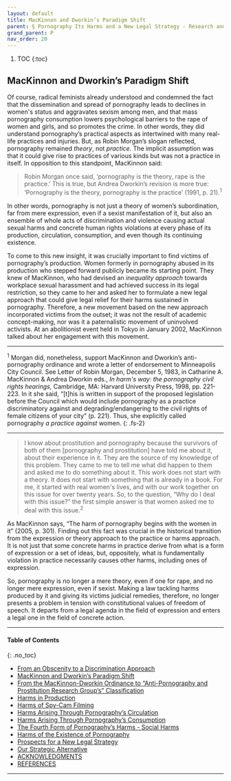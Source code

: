 ```yaml
---
layout: default
title: MacKinnon and Dworkin’s Paradigm Shift
parent: § Pornography Its Harms and a New Legal Strategy - Research and Experience in Japan 
grand_parent: P 
nav_order: 20 
---
```

<style>
.dont-break-out {
  /* These are technically the same, but use both */
  overflow-wrap: break-word;
  word-wrap: break-word;

     -ms-word-break: break-all;
  /* This is the dangerous one in WebKit, as it breaks things wherever */
  word-break: break-all;
  /* Instead use this non-standard one: */
  word-break: break-word;
}

.youtube-container {
    position: relative;
    width: 100%;
    height: 0;
    padding-bottom: 56.25%;
}
.youtube-video {
    position: absolute;
    top: 0;
    left: 0;
    width: 100%;
    height: 100%;
}

</style>

<div class="dont-break-out" markdown="1">

1. TOC
{:toc}

## MacKinnon and Dworkin’s Paradigm Shift
Of course, radical feminists already understood and condemned the fact that the dissemination and spread of pornography leads to declines in women's status and aggravates sexism among men, and that mass pornography consumption lowers psychological barriers to the rape of women and girls, and so promotes the crime. In other words, they did understand pornography’s practical aspects as intertwined with many real-life practices and injuries. But, as Robin Morgan’s slogan reflected, pornography remained *theory*, not *practice*. The implicit assumption was that it could give rise to practices of various kinds but was not a practice in itself. In opposition to this standpoint, MacKinnon said:

> Robin Morgan once said, ‘pornography is the theory, rape is the practice.’ This is true, but Andrea Dworkin’s revision is more true: ‘Pornography is the theory, pornography is the practice’ (1991, p. 21).<sup>1</sup>

In other words, pornography is not just a theory of women’s subordination, far from mere expression, even if a sexist manifestation of it, but also an ensemble of whole acts of discrimination and violence causing actual sexual harms and concrete human rights violations at every phase of its production, circulation, consumption, and even though its continuing existence.

To come to this new insight, it was crucially important to find victims of pornography’s production. Women formerly in pornography abused in its production who stepped forward publicly became its starting point. They knew of MacKinnon, who had devised an *inequality approach* towards workplace sexual harassment and had achieved success in its legal restriction, so they came to her and asked her to formulate a new legal approach that could give legal relief for their harms sustained in pornography. Therefore, a new movement based on the new approach incorporated victims from the outset; it was not the result of academic concept-making, nor was it a paternalistic movement of uninvolved activists. At an abolitionist event held in Tokyo in January 2002, MacKinnon talked about her engagement with this movement.

***
<sup>1</sup> Morgan did, nonetheless, support MacKinnon and Dworkin’s anti-pornography ordinance and wrote a letter of endorsement to Minneapolis City Council. See Letter of Robin Morgan, December 5, 1983, in Catharine A. MacKinnon & Andrea Dworkin eds., *In harm's way: the pornography civil rights hearings,* Cambridge, MA: Harvard University Press, 1998, pp. 221-223. In it she said, “[t]his is written in support of the proposed legislation before the Council which would include pornography as a practice discriminatory against and degrading/endangering to the civil rights of female citizens of your city” (p. 221). Thus, she explicitly called pornography *a practice against* women.
{: .fs-2}
***

> I know about prostitution and pornography because the survivors of both of them [pornography and prostitution] have told me about it, about their experience in it. They are the source of my knowledge of this problem. They came to me to tell me what did happen to them and asked me to do something about it. This work does not start with a theory. It does not start with something that is already in a book. For me, it started with real women's lives, and with our work together on this issue for over twenty years. So, to the question, “Why do I deal with this issue?” the first simple answer is that women asked me to deal with this issue.<sup>2</sup>

As MacKinnon says, “The harm of pornography begins with the women in it” (2005, p. 301). Finding out this fact was crucial in the historical transition from the expression or theory approach to the practice or harms approach. It is not just that some concrete harms in practice derive from what is a form of expression or a set of ideas, but, oppositely, what is fundamentally violation in practice necessarily causes other harms, including ones of expression.

So, pornography is no longer a mere theory, even if one for rape, and no longer mere expression, even if sexist. Making a law tackling harms produced by it and giving its victims judicial remedies, therefore, no longer presents a problem in tension with constitutional values of freedom of speech. It departs from a legal agenda in the field of expression and enters a legal one in the field of concrete action.

***

#### Table of Contents
{: .no_toc}

<ul><li> <a href="/docs/P/Pornography-Its-Harms-and-a-New-Legal-Strategy-Research-and-Experience-in-Japan-1/">From an Obscenity to a Discrimination Approach</a></li><li> <a href="/docs/P/Pornography-Its-Harms-and-a-New-Legal-Strategy-Research-and-Experience-in-Japan-2/">MacKinnon and Dworkin’s Paradigm Shift</a></li><li> <a href="/docs/P/Pornography-Its-Harms-and-a-New-Legal-Strategy-Research-and-Experience-in-Japan-3/">From the MacKinnon-Dworkin Ordinance to “Anti-Pornography and Prostitution Research Group’s” Classification</a></li><li> <a href="/docs/P/Pornography-Its-Harms-and-a-New-Legal-Strategy-Research-and-Experience-in-Japan-4/">Harms in Production</a></li><li> <a href="/docs/P/Pornography-Its-Harms-and-a-New-Legal-Strategy-Research-and-Experience-in-Japan-5/">Harms of Spy-Cam Filming</a></li><li> <a href="/docs/P/Pornography-Its-Harms-and-a-New-Legal-Strategy-Research-and-Experience-in-Japan-6/">Harms Arising Through Pornography’s Circulation</a></li><li> <a href="/docs/P/Pornography-Its-Harms-and-a-New-Legal-Strategy-Research-and-Experience-in-Japan-7/">Harms Arising Through Pornography’s Consumption</a></li><li> <a href="/docs/P/Pornography-Its-Harms-and-a-New-Legal-Strategy-Research-and-Experience-in-Japan-8/">The Fourth Form of Pornography’s Harms - Social Harms</a></li><li> <a href="/docs/P/Pornography-Its-Harms-and-a-New-Legal-Strategy-Research-and-Experience-in-Japan-9/">Harms of the Existence of Pornography</a></li><li> <a href="/docs/P/Pornography-Its-Harms-and-a-New-Legal-Strategy-Research-and-Experience-in-Japan-10/">Prospects for a New Legal Strategy</a></li><li> <a href="/docs/P/Pornography-Its-Harms-and-a-New-Legal-Strategy-Research-and-Experience-in-Japan-11/">Our Strategic Alternative</a></li><li> <a href="/docs/P/Pornography-Its-Harms-and-a-New-Legal-Strategy-Research-and-Experience-in-Japan-12/">ACKNOWLEDGMENTS</a></li><li> <a href="/docs/P/Pornography-Its-Harms-and-a-New-Legal-Strategy-Research-and-Experience-in-Japan-13/">REFERENCES</a></li></ul>

***

</div>
